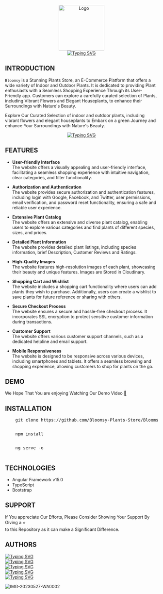 <div align="center" margin-top="5px">
  <img src="./src/assets/images/animate.gif" alt="Logo" width="150px"><br>
  <a href="https://bloomsy-168d4.web.app/">
    <img src="https://readme-typing-svg.demolab.com?font=Dancing+Script&weight=700&size=30&pause=1000&color=749D77&center=true&vCenter=true&width=435&lines=Bloomsy+;A+Stunning+Plants+Store" alt="Typing SVG">
  </a>
</div>

## **INTRODUCTION**

`Bloomsy` is a Stunning Plants Store, an E-Commerce Platform that offers a wide variety of Indoor and Outdoor Plants. It is dedicated to providing Plant enthusiasts with a Seamless Shopping Experience Through its User-Friendly app. Customers can explore a carefully curated selection of Plants, including Vibrant Flowers and Elegant Houseplants, to enhance their Surroundings with Nature's Beauty.

Explore Our Curated Selection of indoor and outdoor plants, including vibrant flowers and elegant houseplants to Embark on a green Journey and enhance Your Surroundings with Nature's Beauty.

<div align="center">
  <a href="https://bloomsy-168d4.web.app/">
    <img src="https://readme-typing-svg.demolab.com?font=Dancing+Script&weight=700&size=23&height=30&duration=1&pause=1000&color=749D77&center=true&vCenter=true&width=435&lines=www.Bloomsy.com" alt="Typing SVG">
  </a>
</div>

## **FEATURES**

- **User-friendly Interface**<br>
  The website offers a visually appealing and user-friendly interface, facilitating a seamless shopping experience with intuitive navigation, clear categories, and filter functionality.

- **Authorization and Authentication**<br>
  The website provides secure authorization and authentication features, including login with Google, Facebook, and Twitter, user permissions, email verification, and password reset functionality, ensuring a safe and reliable user experience.

- **Extensive Plant Catalog**<br>
  The website offers an extensive and diverse plant catalog, enabling users to explore various categories and find plants of different species, sizes, and prices.

- **Detailed Plant Information**<br>
  The website provides detailed plant listings, including species information, brief Description, Customer Reviews and Ratings.

- **High-Quality Images**<br>
  The website features high-resolution images of each plant, showcasing their beauty and unique features. Images are Stored in Cloudinary.

- **Shopping Cart and Wishlist**<br>
  The website includes a shopping cart functionality where users can add plants they wish to purchase. Additionally, users can create a wishlist to save plants for future reference or sharing with others.

- **Secure Checkout Process**<br>
  The website ensures a secure and hassle-free checkout process. It incorporates SSL encryption to protect sensitive customer information during transactions.

- **Customer Support**<br>
  The website offers various customer support channels, such as a dedicated helpline and email support.

- **Mobile Responsiveness**<br>
  The website is designed to be responsive across various devices, including smartphones and tablets. It offers a seamless browsing and shopping experience, allowing customers to shop for plants on the go.

## **DEMO**

We Hope That You are enjoying Watching Our Demo Video [🎥](https://www.youtube.com/watch?v=-8E6sfRQGCw)

## **INSTALLATION**

  <pre>
    git clone https://github.com/Bloomsy-Plants-Store/Bloomsy-FrontEnd
  </pre>

  <pre>
    npm install
  </pre>
  
  <pre>
    ng serve -o
  </pre>

## **TECHNOLOGIES**

- Angular Framework v15.0
- TypeScript
- Bootstrap

## **SUPPORT**

If You appreciate Our Efforts, Please Consider Showing Your Support By Giving a ⭐ </br>
to this Repository as it can make a Significant Difference.

## **AUTHORS**

[![Typing SVG](https://readme-typing-svg.herokuapp.com?font=Dancing+Script&weight=700&size=20&height=25&duration=1&pause=1000&color=749D77&vCenter=true&lines=Mariam+Reda+Mokhtar)](https://github.com/Mariam-Mokhtar) </br>
[![Typing SVG](https://readme-typing-svg.herokuapp.com?font=Dancing+Script&weight=700&size=20&height=25&duration=1&pause=1000&color=749D77&vCenter=true&lines=Omnia+Goher)](https://github.com/Omnia-Goher) </br>
[![Typing SVG](https://readme-typing-svg.herokuapp.com?font=Dancing+Script&weight=700&size=20&height=25&duration=1&pause=1000&color=749D77&vCenter=true&lines=Hager+Abd+El+Galil)](https://github.com/Hager-Abd-El-Galil)  </br>
[![Typing SVG](https://readme-typing-svg.herokuapp.com?font=Dancing+Script&weight=700&size=20&height=25&duration=1&pause=1000&color=749D77&vCenter=true&lines=Radwa+Hassan)](https://github.com/RadwaHassan99)  </br>
[![Typing SVG](https://readme-typing-svg.herokuapp.com?font=Dancing+Script&weight=700&size=20&height=25&duration=1&pause=1000&color=749D77&vCenter=true&lines=Rowan+Tamer)](https://github.com/rowantamer)  </br>

![IMG-20230527-WA0002](https://github.com/Bloomsy-Plants-Store/Bloomsy-FrontEnd/assets/81237428/0b9d58bb-49c0-4c27-bd3c-e2169c35e01d)


